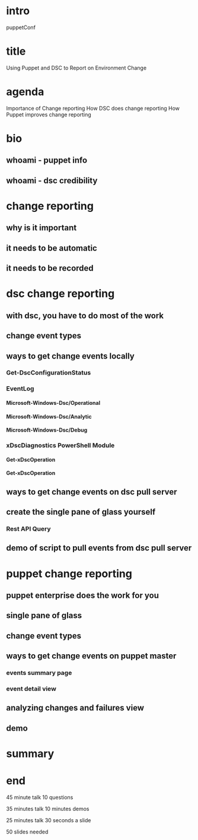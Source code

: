 # intro

puppetConf

# title

Using Puppet and DSC to Report on Environment Change

# agenda

Importance of Change reporting
How DSC does change reporting
How Puppet improves change reporting

# bio

## whoami - puppet info
## whoami - dsc credibility

# change reporting

## why is it important
## it needs to be automatic
## it needs to be recorded

# dsc change reporting

## with dsc, you have to do most of the work
## change event types
## ways to get change events locally
### Get-DscConfigurationStatus
### EventLog
#### Microsoft-Windows-Dsc/Operational
#### Microsoft-Windows-Dsc/Analytic
#### Microsoft-Windows-Dsc/Debug
### xDscDiagnostics PowerShell Module
#### Get-xDscOperation
#### Get-xDscOperation
## ways to get change events on dsc pull server
## create the single pane of glass yourself
### Rest API Query

## demo of script to pull events from dsc pull server

# puppet change reporting

## puppet enterprise does the work for you
## single pane of glass
## change event types
## ways to get change events on puppet master
### events summary page
### event detail view
## analyzing changes and failures view

## demo

# summary

# end


45 minute talk
10 questions

35 minutes talk
10 minutes demos

25 minutes talk
30 seconds a slide

50 slides needed
